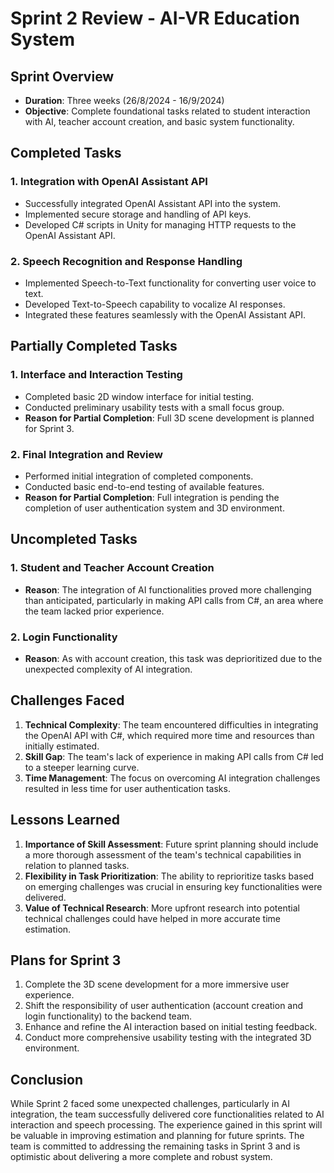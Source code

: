 # Sprint 2 Review - AI-VR Education System

## Sprint Overview
- **Duration**: Three weeks (26/8/2024 - 16/9/2024)
- **Objective**: Complete foundational tasks related to student interaction with AI, teacher account creation, and basic system functionality.

## Completed Tasks

### 1. Integration with OpenAI Assistant API
- Successfully integrated OpenAI Assistant API into the system.
- Implemented secure storage and handling of API keys.
- Developed C# scripts in Unity for managing HTTP requests to the OpenAI Assistant API.

### 2. Speech Recognition and Response Handling
- Implemented Speech-to-Text functionality for converting user voice to text.
- Developed Text-to-Speech capability to vocalize AI responses.
- Integrated these features seamlessly with the OpenAI Assistant API.

## Partially Completed Tasks

### 1. Interface and Interaction Testing
- Completed basic 2D window interface for initial testing.
- Conducted preliminary usability tests with a small focus group.
- **Reason for Partial Completion**: Full 3D scene development is planned for Sprint 3.

### 2. Final Integration and Review
- Performed initial integration of completed components.
- Conducted basic end-to-end testing of available features.
- **Reason for Partial Completion**: Full integration is pending the completion of user authentication system and 3D environment.

## Uncompleted Tasks

### 1. Student and Teacher Account Creation
- **Reason**: The integration of AI functionalities proved more challenging than anticipated, particularly in making API calls from C#, an area where the team lacked prior experience.

### 2. Login Functionality
- **Reason**: As with account creation, this task was deprioritized due to the unexpected complexity of AI integration.

## Challenges Faced
1. **Technical Complexity**: The team encountered difficulties in integrating the OpenAI API with C#, which required more time and resources than initially estimated.
2. **Skill Gap**: The team's lack of experience in making API calls from C# led to a steeper learning curve.
3. **Time Management**: The focus on overcoming AI integration challenges resulted in less time for user authentication tasks.

## Lessons Learned
1. **Importance of Skill Assessment**: Future sprint planning should include a more thorough assessment of the team's technical capabilities in relation to planned tasks.
2. **Flexibility in Task Prioritization**: The ability to reprioritize tasks based on emerging challenges was crucial in ensuring key functionalities were delivered.
3. **Value of Technical Research**: More upfront research into potential technical challenges could have helped in more accurate time estimation.

## Plans for Sprint 3
1. Complete the 3D scene development for a more immersive user experience.
2. Shift the responsibility of user authentication (account creation and login functionality) to the backend team.
3. Enhance and refine the AI interaction based on initial testing feedback.
4. Conduct more comprehensive usability testing with the integrated 3D environment.

## Conclusion
While Sprint 2 faced some unexpected challenges, particularly in AI integration, the team successfully delivered core functionalities related to AI interaction and speech processing. The experience gained in this sprint will be valuable in improving estimation and planning for future sprints. The team is committed to addressing the remaining tasks in Sprint 3 and is optimistic about delivering a more complete and robust system.

